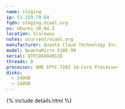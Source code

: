 ```yaml
---
name: staging
ip: 51.159.79.64
fqdn: staging.ocaml.org
os: Ubuntu 20.04.2
location: Scaleway
notes: ocurrent/ocaml.org
manufacturer: Quanta Cloud Technology Inc.
model: QuantaMicro X10E-9N
serial: QTFCQ5804012D
threads: 8
processor: AMD EPYC 7282 16-Core Processor
disks:
  - 240GB
  - 240GB
---
```

{% include details.html %} 

